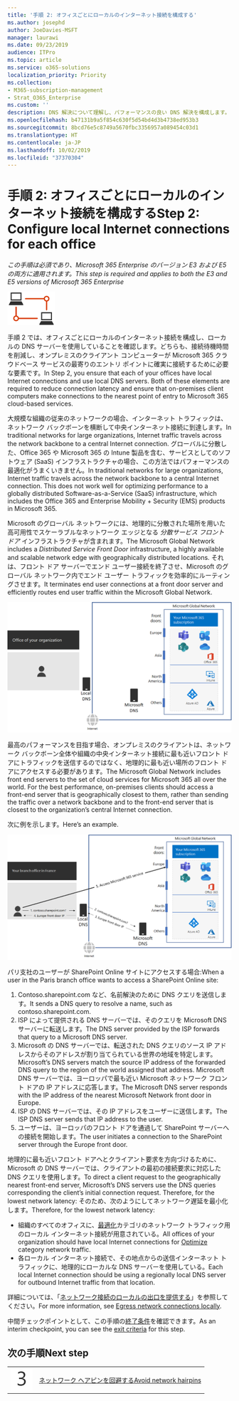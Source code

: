 ```yaml
---
title: '手順 2: オフィスごとにローカルのインターネット接続を構成する'
ms.author: josephd
author: JoeDavies-MSFT
manager: laurawi
ms.date: 09/23/2019
audience: ITPro
ms.topic: article
ms.service: o365-solutions
localization_priority: Priority
ms.collection:
- M365-subscription-management
- Strat_O365_Enterprise
ms.custom: ''
description: DNS 解決について理解し、パフォーマンスの良い DNS 解決を構成します。
ms.openlocfilehash: b47131b9a5f854c630f5d54bd4d3b4738ed953b3
ms.sourcegitcommit: 8bcd76e5c8749a5670fbc3356957a089454c03d1
ms.translationtype: HT
ms.contentlocale: ja-JP
ms.lasthandoff: 10/02/2019
ms.locfileid: "37370304"
---
```

# <a name="step-2-configure-local-internet-connections-for-each-office"></a><span data-ttu-id="6f6e4-103">手順 2: オフィスごとにローカルのインターネット接続を構成する</span><span class="sxs-lookup"><span data-stu-id="6f6e4-103">Step 2: Configure local Internet connections for each office</span></span>

<span data-ttu-id="6f6e4-104">*この手順は必須であり、Microsoft 365 Enterprise のバージョン E3 および E5 の両方に適用されます。*</span><span class="sxs-lookup"><span data-stu-id="6f6e4-104">*This step is required and applies to both the E3 and E5 versions of Microsoft 365 Enterprise*</span></span>

![フェーズ 1 - ネットワーキング](./media/deploy-foundation-infrastructure/networking_icon-small.png)

<span data-ttu-id="6f6e4-p101">手順 2 では、オフィスごとにローカルのインターネット接続を構成し、ローカルの DNS サーバーを使用していることを確認します。どちらも、接続待機時間を削減し、オンプレミスのクライアント コンピューターが Microsoft 365 クラウドベース サービスの最寄りのエントリ ポイントに確実に接続するために必要な要素です。</span><span class="sxs-lookup"><span data-stu-id="6f6e4-p101">In Step 2, you ensure that each of your offices have local Internet connections and use local DNS servers. Both of these elements are required to reduce connection latency and ensure that on-premises client computers make connections to the nearest point of entry to Microsoft 365 cloud-based services.</span></span>

<span data-ttu-id="6f6e4-108">大規模な組織の従来のネットワークの場合、インターネット トラフィックは、ネットワーク バックボーンを横断して中央インターネット接続に到達します。</span><span class="sxs-lookup"><span data-stu-id="6f6e4-108">In traditional networks for large organizations, Internet traffic travels across the network backbone to a central Internet connection.</span></span> <span data-ttu-id="6f6e4-109">グローバルに分散した、Office 365 や Microsoft 365 の Intune 製品を含む、サービスとしてのソフトウェア (SaaS) インフラストラクチャの場合、この方法ではパフォーマンスの最適化がうまくいきません。</span><span class="sxs-lookup"><span data-stu-id="6f6e4-109">In traditional networks for large organizations, Internet traffic travels across the network backbone to a central Internet connection. This does not work well for optimizing performance to a globally distributed Software-as-a-Service (SaaS) infrastructure, which includes the Office 365 and Enterprise Mobility + Security (EMS) products in Microsoft 365.</span></span>

<span data-ttu-id="6f6e4-110">Microsoft のグローバル ネットワークには、地理的に分散された場所を用いた高可用性でスケーラブルなネットワーク エッジとなる *分散サービス フロント ドア* インフラストラクチャが含まれます。</span><span class="sxs-lookup"><span data-stu-id="6f6e4-110">The Microsoft Global Network includes a *Distributed Service Front Door* infrastructure, a highly available and scalable network edge with geographically distributed locations.</span></span> <span data-ttu-id="6f6e4-111">それは、フロント ドア サーバーでエンド ユーザー接続を終了させ、Microsoft のグローバル ネットワーク内でエンド ユーザー トラフィックを効率的にルーティングさせます。</span><span class="sxs-lookup"><span data-stu-id="6f6e4-111">It terminates end user connections at a front door server and efficiently routes end user traffic within the Microsoft Global Network.</span></span>

![Microsoft のグローバル ネットワーク](./media/networking-dns-resolution-same-location/microsoft-global-network.png)

<span data-ttu-id="6f6e4-113">最高のパフォーマンスを目指す場合、オンプレミスのクライアントは、ネットワーク バックボーン全体や組織の中央インターネット接続に最も近いフロント ドアにトラフィックを送信するのではなく、地理的に最も近い場所のフロント ドアにアクセスする必要があります。</span><span class="sxs-lookup"><span data-stu-id="6f6e4-113">The Microsoft Global Network includes front end servers to the set of cloud services for Microsoft 365 all over the world. For the best performance, on-premises clients should access a front-end server that is geographically closest to them, rather than sending the traffic over a network backbone and to the front-end server that is closest to the organization’s central Internet connection.</span></span>

<span data-ttu-id="6f6e4-114">次に例を示します。</span><span class="sxs-lookup"><span data-stu-id="6f6e4-114">Here’s an example.</span></span>

![Microsoft のグローバル ネットワークの使用例](./media/networking-dns-resolution-same-location/microsoft-global-network-example.png)

<span data-ttu-id="6f6e4-116">パリ支社のユーザーが SharePoint Online サイトにアクセスする場合:</span><span class="sxs-lookup"><span data-stu-id="6f6e4-116">When a user in the Paris branch office wants to access a SharePoint Online site:</span></span>

1. <span data-ttu-id="6f6e4-117">Contoso.sharepoint.com など、名前解決のために DNS クエリを送信します。</span><span class="sxs-lookup"><span data-stu-id="6f6e4-117">It sends a DNS query to resolve a name, such as contoso.sharepoint.com.</span></span> 
2. <span data-ttu-id="6f6e4-118">ISP によって提供される DNS サーバーでは、そのクエリを Microsoft DNS サーバーに転送します。</span><span class="sxs-lookup"><span data-stu-id="6f6e4-118">The DNS server provided by the ISP forwards that query to a Microsoft DNS server.</span></span>
3. <span data-ttu-id="6f6e4-119">Microsoft の DNS サーバーでは、転送された DNS クエリのソース IP アドレスからそのアドレスが割り当てられている世界の地域を特定します。</span><span class="sxs-lookup"><span data-stu-id="6f6e4-119">Microsoft’s DNS servers match the source IP address of the forwarded DNS query to the region of the world assigned that address.</span></span> <span data-ttu-id="6f6e4-120">Microsoft DNS サーバーでは、ヨーロッパで最も近い Microsoft ネットワーク フロント ドアの IP アドレスに応答します。</span><span class="sxs-lookup"><span data-stu-id="6f6e4-120">The Microsoft DNS server responds with the IP address of the nearest Microsoft Network front door in Europe.</span></span>
4. <span data-ttu-id="6f6e4-121">ISP の DNS サーバーでは、その IP アドレスをユーザーに送信します。</span><span class="sxs-lookup"><span data-stu-id="6f6e4-121">The ISP DNS server sends that IP address to the user.</span></span>
5. <span data-ttu-id="6f6e4-122">ユーザーは、ヨーロッパのフロント ドアを通過して SharePoint サーバーへの接続を開始します。</span><span class="sxs-lookup"><span data-stu-id="6f6e4-122">The user initiates a connection to the SharePoint server through the Europe front door.</span></span>

<span data-ttu-id="6f6e4-123">地理的に最も近いフロント ドアへとクライアント要求を方向づけるために、Microsoft の DNS サーバーでは、クライアントの最初の接続要求に対応した DNS クエリを使用します。</span><span class="sxs-lookup"><span data-stu-id="6f6e4-123">To direct a client request to the geographically nearest front-end server, Microsoft’s DNS servers use the DNS queries corresponding the client’s initial connection request. Therefore, for the lowest network latency:</span></span> <span data-ttu-id="6f6e4-124">そのため、次のようにしてネットワーク遅延を最小化します。</span><span class="sxs-lookup"><span data-stu-id="6f6e4-124">Therefore, for the lowest network latency:</span></span>

- <span data-ttu-id="6f6e4-125">組織のすべてのオフィスに、[最適化](https://docs.microsoft.com/office365/enterprise/office-365-network-connectivity-principles#new-office-365-endpoint-categories)カテゴリのネットワーク トラフィック用のローカル インターネット接続が用意されている。</span><span class="sxs-lookup"><span data-stu-id="6f6e4-125">All offices of your organization should have local Internet connections for [Optimize](https://docs.microsoft.com/office365/enterprise/office-365-network-connectivity-principles#new-office-365-endpoint-categories) category network traffic.</span></span>
- <span data-ttu-id="6f6e4-126">各ローカル インターネット接続で、その地点からの送信インターネット トラフィックに、地理的にローカルな DNS サーバーを使用している。</span><span class="sxs-lookup"><span data-stu-id="6f6e4-126">Each local Internet connection should be using a regionally local DNS server for outbound Internet traffic from that location.</span></span>

<span data-ttu-id="6f6e4-127">詳細については、「[ネットワーク接続のローカルの出口を提供する](https://docs.microsoft.com/office365/enterprise/office-365-network-connectivity-principles#egress-network-connections-locally)」を参照してください。</span><span class="sxs-lookup"><span data-stu-id="6f6e4-127">For more information, see [Egress network connections locally](https://docs.microsoft.com/office365/enterprise/office-365-network-connectivity-principles#egress-network-connections-locally).</span></span> 

<span data-ttu-id="6f6e4-128">中間チェックポイントとして、この手順の[終了条件](networking-exit-criteria.md#crit-networking-step2)を確認できます。</span><span class="sxs-lookup"><span data-stu-id="6f6e4-128">As an interim checkpoint, you can see the [exit criteria](networking-exit-criteria.md#crit-networking-step2) for this step.</span></span>

## <a name="next-step"></a><span data-ttu-id="6f6e4-129">次の手順</span><span class="sxs-lookup"><span data-stu-id="6f6e4-129">Next step</span></span>

|||
|:-------|:-----|
|![手順 3](./media/stepnumbers/Step3.png)|[<span data-ttu-id="6f6e4-131">ネットワーク ヘアピンを回避する</span><span class="sxs-lookup"><span data-stu-id="6f6e4-131">Avoid network hairpins</span></span>](networking-avoid-network-hairpins.md)|
